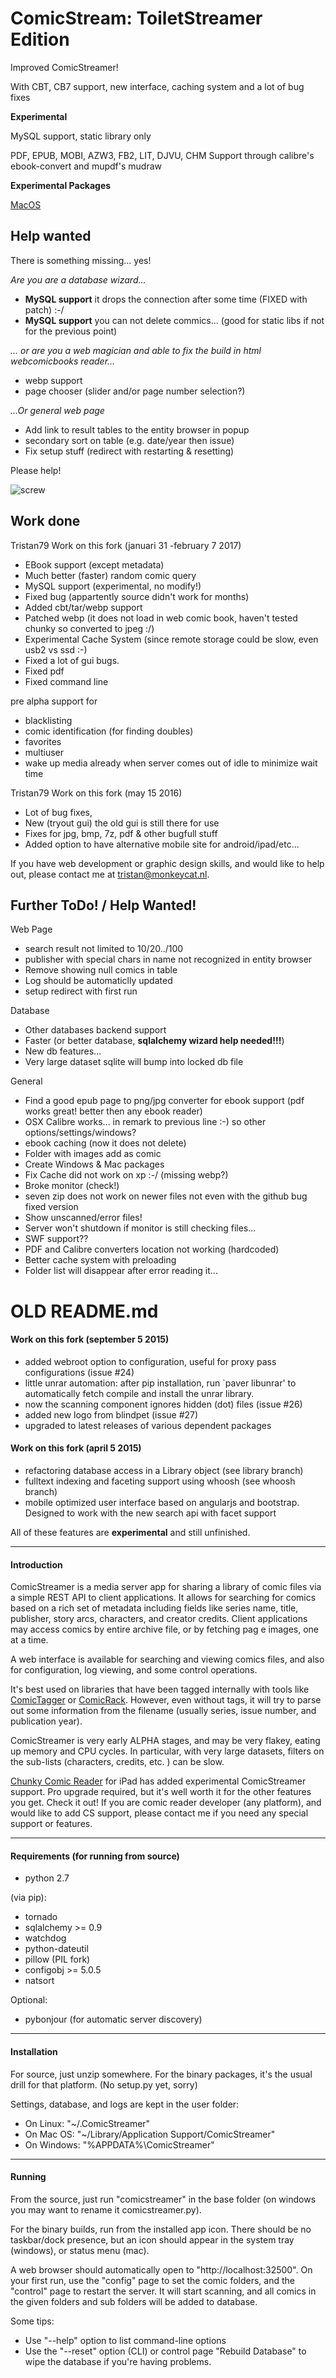 # ComicStream: ToiletStreamer Edition

Improved ComicStreamer!

With CBT, CB7 support, new interface, caching system and a lot of bug fixes

__Experimental__

MySQL support, static library only

PDF, EPUB, MOBI, AZW3, FB2, LIT, DJVU, CHM Support through calibre's ebook-convert and mupdf's mudraw

__Experimental Packages__

[MacOS](https://dl.dropboxusercontent.com/u/12474226/ComicStreamer-0.9.51.dmg)

## Help wanted
There is something missing... yes! 

_Are you are a database wizard..._

-  __MySQL support__ it drops the connection after some time (FIXED with patch) :-/
-  __MySQL support__ you can not delete commics... (good for static libs if not for the previous point)

_... or are you a web magician and able to fix the build in html webcomicbooks reader..._

- webp support
- page chooser (slider and/or page number selection?)

_...Or general web page_
- Add link to result tables to the entity browser in popup
- secondary sort on table (e.g. date/year then issue)
- Fix setup stuff (redirect with restarting & resetting)


Please help!

![screw](https://raw.githubusercontent.com/Tristan79/ComicStreamer/master/ad.png)
   
## Work done

Tristan79 Work on this fork (januari 31 -february 7 2017)

- EBook support (except metadata)
- Much better (faster) random comic query
- MySQL support (experimental, no modify!) 
- Fixed bug (appartently source didn't work for months)
- Added cbt/tar/webp support
- Patched webp (it does not load in web comic book, haven't tested chunky so converted to jpeg :/)
- Experimental Cache System (since remote storage could be slow, even usb2 vs ssd :-)
- Fixed a lot of gui bugs.
- Fixed pdf
- Fixed command line

pre alpha support for
- blacklisting
- comic identification (for finding doubles)
- favorites
- multiuser
- wake up media already when server comes out of idle to minimize wait time

Tristan79 Work on this fork (may 15 2016)

- Lot of bug fixes, 
- New (tryout gui) the old gui is still there for use
- Fixes for jpg, bmp, 7z, pdf & other bugfull stuff
- Added option to have alternative mobile site for android/ipad/etc...

If you have web development or graphic design skills, and would like to help out, please contact me at tristan@monkeycat.nl.

## Further ToDo! / Help Wanted!

Web Page
- search result not limited to 10/20../100 
- publisher with special chars in name not recognized in entity browser
- Remove showing null comics in table
- Log should be automaticlly updated
- setup redirect with first run

Database
- Other databases backend support
- Faster (or better database, __sqlalchemy wizard help needed!!!__)
- New db features...
- Very large dataset sqlite will bump into locked db file

General
- Find a good epub page to png/jpg converter for ebook support (pdf works great! better then any ebook reader)
- OSX Calibre works... in remark to previous line :-) so other options/settings/windows?
- ebook caching (now it does not delete)
- Folder with images add as comic
- Create Windows & Mac packages
- Fix Cache did not work on xp :-/ (missing webp?)
- Broke monitor (check!)
- seven zip does not work on newer files not even with the github bug fixed version
- Show unscanned/error files!
- Server won't shutdown if monitor is still checking files...
- SWF support??
- PDF and Calibre converters location not working (hardcoded)
- Better cache system with preloading
- Folder list will disappear after error reading it...

# OLD README.md

#### Work on this fork (september 5 2015)
 - added webroot option to configuration, useful for proxy pass configurations (issue #24)
 - little unrar automation: after pip installation, run `paver libunrar'
   to automatically fetch compile and install the unrar library.
 - now the scanning component ignores hidden (dot) files (issue #26)
 - added new logo from blindpet (issue #27)
 - upgraded to latest releases of various dependent packages
#### Work on this fork (april 5 2015)

 - refactoring database access in a Library object (see library branch)
 - fulltext indexing and faceting support using whoosh (see whoosh branch)
 - mobile optimized user interface based on angularjs and bootstrap. Designed
   to work with the new search api with facet support

All of these features are **experimental** and still unfinished.

-----
#### Introduction


ComicStreamer is a media server app for sharing a library of comic files via a simple REST API to client applications.
It allows for searching for comics based on a rich set of metadata including fields like series name, title, publisher,
story arcs, characters, and creator credits.  Client applications may access comics by entire archive file, or by fetching pag
e images, one at a time.

A web interface is available for searching and viewing comics files, and also for configuration, log viewing, and some control
operations.

It's best used on libraries that have been tagged internally with tools like [ComicTagger](http://code.google.com/p/comictagger/) or
[ComicRack](http://comicrack.cyolito.com/). However, even without tags, it will try to parse out some information from the filename
(usually series, issue number, and publication year).

ComicStreamer is very early ALPHA stages, and may be very flakey, eating up memory and CPU cycles. In particular, with very large datasets,
filters on the sub-lists (characters, credits, etc. ) can be slow.

[Chunky Comic Reader](http://chunkyreader.com/) for iPad has added experimental ComicStreamer support. Pro upgrade required, but it's well
worth it for the other features you get.  Check it out!  If you are comic reader developer (any platform), and would like to add CS support,
please contact me if you need any special support or features.

----------

#### Requirements (for running from source) 

* python 2.7

(via pip):

* tornado
* sqlalchemy >= 0.9
* watchdog
* python-dateutil
* pillow (PIL fork)
* configobj >= 5.0.5
* natsort

Optional:

* pybonjour (for automatic server discovery)


------
#### Installation

For source, just unzip somewhere.  For the binary packages, it's the usual drill for that platform.
(No setup.py yet, sorry)

Settings, database, and logs are kept in the user folder:

* On Linux: "~/.ComicStreamer"
* On Mac OS: "~/Library/Application Support/ComicStreamer"
* On Windows:  "%APPDATA%\ComicStreamer"

----------
#### Running

From the source, just run "comicstreamer" in the base folder (on windows you may want to rename it comicstreamer.py).

For the binary builds, run from the installed app icon.  There should be no taskbar/dock presence, but an icon should appear in the system tray
(windows), or status menu (mac).

A web browser should automatically open to "http://localhost:32500".  On your first run, use the "config" page to set the comic folders, and
the "control" page to restart the server.  It will start scanning, and all comics in the given folders and sub folders will be added to database.

Some tips:

* Use "--help" option to list command-line options
* Use the "--reset" option (CLI) or control page "Rebuild Database" to wipe the database if you're having problems.

